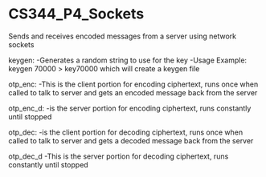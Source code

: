 # CS344_P4_Sockets
Sends and receives encoded messages from a server using network sockets

keygen: 
  -Generates a random string to use for the key 
  -Usage Example: keygen 70000 > key70000 which will create a keygen file

otp_enc:
  -This is the client portion for encoding ciphertext, runs once when called to talk to server and gets an encoded message back from the server

otp_enc_d:
  -is the server portion for encoding ciphertext, runs constantly until stopped

otp_dec:
  -is the client portion for decoding ciphertext, runs once when called to talk to server and gets a decoded message back from the server
  
otp_dec_d
  -This is the server portion for decoding ciphertext, runs constantly until stopped
